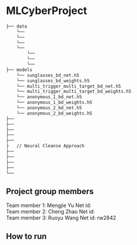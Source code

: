 # MLCyberProject  
```bash
├── data 
    └── 
    └── 
    └── 
    └── 
        └── 
        └── 
        └── 
├── models
    └── sunglasses_bd_net.h5
    └── sunglasses_bd_weights.h5
    └── multi_trigger_multi_target_bd_net.h5
    └── multi_trigger_multi_target_bd_weights.h5
    └── anonymous_1_bd_net.h5
    └── anonymous_1_bd_weights.h5
    └── anonymous_2_bd_net.h5
    └── anonymous_2_bd_weights.h5
├── 
├── 
├── 
├── 
├──
├   // Neural Cleanse Approach
├── 
├── 
├── 
├── 
└── 
```
## Project group members
Team member 1: Mengjie Yu  Net id:    
Team member 2: Cheng Zhao  Net id:   
Team member 3: Ruoyu Wang  Net id: rw2842  

## How to run

